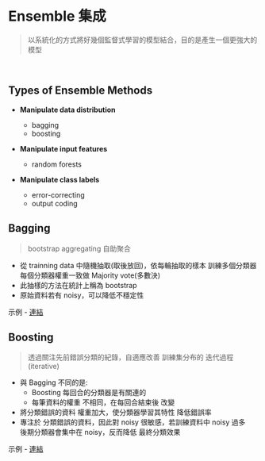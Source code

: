 # Ensemble 集成
> 以系統化的方式將好幾個監督式學習的模型結合，目的是產生一個更強大的模型

<br>

## Types of Ensemble Methods
+ **Manipulate data distribution**
  + bagging
  + boosting
  
+ **Manipulate input features**
  + random forests
  
+ **Manipulate class labels**
  + error-correcting
  + output coding

## Bagging
> bootstrap aggregating 自助聚合
+ 從 trainning data 中隨機抽取(取後放回)，依每輪抽取的樣本 訓練多個分類器  
  每個分類器權重一致做 Majority vote(多數決)
+ 此抽樣的方法在統計上稱為 bootstrap  
+ 原始資料若有 noisy，可以降低不穩定性

示例 - [連結](https://github.com/fuhsaio/BDLabNotes/blob/main/src/Bagging.pdf)

## Boosting
> 透過關注先前錯誤分類的紀錄，自適應改善 訓練集分布的 迭代過程 (iterative)

+ 與 Bagging 不同的是:
  + Boosting 每回合的分類器是有關連的
  + 每筆資料的權重 不相同，在每回合結束後 改變 
+ 將分類錯誤的資料 權重加大，使分類器學習其特性 降低錯誤率
+ 專注於 分類錯誤的資料，因此對 noisy 很敏感，若訓練資料中 noisy 過多  
  後期分類器會集中在 noisy，反而降低 最終分類效果
  
示例 - [連結]()


